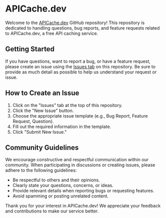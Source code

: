 # APICache.dev

Welcome to the [APICache.dev](https://apicache.dev/) GitHub repository! This repository is dedicated to handling questions, bug reports, and feature requests related to APICache.dev, a free API caching service.

## Getting Started

If you have questions, want to report a bug, or have a feature request, please create an issue using the [Issues tab](https://github.com/APICache/APICache.dev/issues) on this repository. Be sure to provide as much detail as possible to help us understand your request or issue.

## How to Create an Issue

1. Click on the "Issues" tab at the top of this repository.
2. Click the "New Issue" button.
3. Choose the appropriate issue template (e.g., Bug Report, Feature Request, Question).
4. Fill out the required information in the template.
5. Click "Submit New Issue."

## Community Guidelines

We encourage constructive and respectful communication within our community. When participating in discussions or creating issues, please adhere to the following guidelines:

- Be respectful to others and their opinions.
- Clearly state your questions, concerns, or ideas.
- Provide relevant details when reporting bugs or requesting features.
- Avoid spamming or posting unrelated content.

Thank you for your interest in APICache.dev! We appreciate your feedback and contributions to make our service better.
